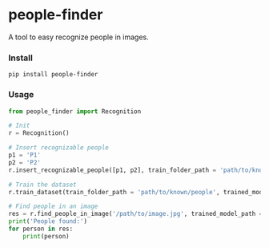 # people-finder
A tool to easy recognize people in images.

### Install
```
pip install people-finder
```

### Usage
```python
from people_finder import Recognition

# Init
r = Recognition()

# Insert recognizable people
p1 = 'P1'
p2 = 'P2'
r.insert_recognizable_people([p1, p2], train_folder_path = 'path/to/known/people')

# Train the dataset
r.train_dataset(train_folder_path = 'path/to/known/people', trained_model_path = "trained_model.clf")

# Find people in an image
res = r.find_people_in_image('/path/to/image.jpg', trained_model_path = "trained_model.clf")
print('People found:')
for person in res:
    print(person)
```